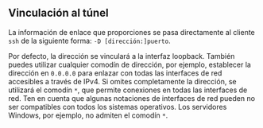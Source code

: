 ## Vinculación al túnel

La información de enlace que proporciones se pasa directamente al cliente `ssh` de la siguiente forma: `-D [dirección:]puerto`.

Por defecto, la dirección se vinculará a la interfaz loopback. También puedes utilizar cualquier comodín de dirección, por ejemplo, establecer la dirección en `0.0.0.0` para enlazar con todas las interfaces de red accesibles a través de IPv4. Si omites completamente la dirección, se utilizará el comodín `*`, que permite conexiones en todas las interfaces de red. Ten en cuenta que algunas notaciones de interfaces de red pueden no ser compatibles con todos los sistemas operativos. Los servidores Windows, por ejemplo, no admiten el comodín `*`.
